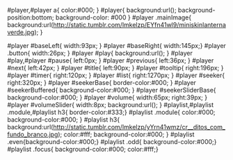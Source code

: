 #player,#player a{ color:#000; }
#player{ background:url(); background-position:bottom; background-color: #000 }
#player .mainImage{ background:url(http://static.tumblr.com/lmkelzp/EYfn41wl9/miniskinlanternaverde.jpg); }

#player #baseLeft{ width:93px; }
#player #baseRight{ width:145px;}
#player .button{  width:26px; }
#player #play{ background:url(); }
#player #play,#player #pause{ left:0px; }
#player #previous{ left:36px; }
#player #next{ left:42px; }
#player #title{ left:90px;  }
#player #tooltip{ right:196px; }
#player #timer{ right:120px;  }
#player #list{ right:1270px; }
#player #seeker{ right:320px; }
#player #seekerBase{ border-color:#000;  }
#player #seekerBuffered{ background-color:#000; }
#player #seekerSliderBase{ background-color:#000; }
#player #volume{ width:65px; right:39px; }
#player #volumeSlider{ width:8px; background:url(); }
#playlist,#playlist .module,#playlist h3{ border-color:#333;}
#playlist .module{ color:#000; background-color:#000; }
#playlist h3{ background:url(http://static.tumblr.com/lmkelzp/yYrn41wmz/cr__ditos_com_fundo_branco.jpg); color:#fff; background-color:#000; }
#playlist .even{background-color:#000;}
#playlist .odd{ background-color:#000;}
#playlist .focus{ background-color:#000; color:#fff;}

